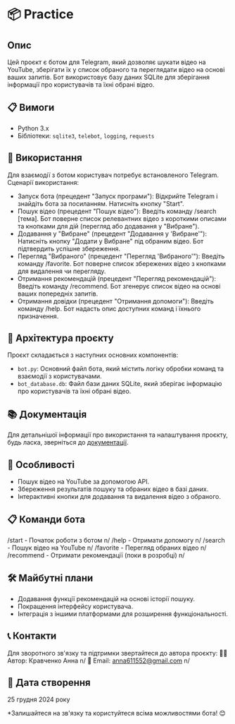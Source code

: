 # 📦 Practice

## Опис
Цей проєкт є ботом для Telegram, який дозволяє шукати відео на YouTube, зберігати їх у список обраного та переглядати відео на основі ваших запитів. Бот використовує базу даних SQLite для зберігання інформації про користувачів та їхні обрані відео.

## 📋 Вимоги
- Python 3.x
- Бібліотеки: `sqlite3`, `telebot`, `logging`, `requests`

## 🚀 Використання
Для взаємодії з ботом користувач потребує встановленого Telegram.
Сценарії використання:
- Запуск бота (прецедент "Запуск програми"): Відкрийте Telegram і знайдіть бота за посиланням. Натисніть кнопку "Start".
- Пошук відео (прецедент "Пошук відео"): Введіть команду /search [тема]. Бот поверне список релевантних відео з короткими описами та кнопками для дій (перегляд або додавання у "Вибране").
- Додавання у "Вибране" (прецедент "Додавання у 'Вибране'"): Натисніть кнопку "Додати у Вибране" під обраним відео. Бот підтвердить успішне збереження.
- Перегляд "Вибраного" (прецедент "Перегляд 'Вибраного'"): Введіть команду /favorite. Бот поверне список збережених відео з кнопками для видалення чи перегляду.
- Отримання рекомендацій (прецедент "Перегляд рекомендацій"): Введіть команду /recommend. Бот згенерує список відео на основі ваших попередніх запитів.
- Отримання довідки (прецедент "Отримання допомоги"): Введіть команду /help. Бот надасть опис доступних команд і їхнього призначення.

## 🧩 Архітектура проєкту
Проєкт складається з наступних основних компонентів:
- `bot.py`: Основний файл бота, який містить логіку обробки команд та взаємодії з користувачами.
- `bot_database.db`: Файл бази даних SQLite, який зберігає інформацію про користувачів та їхні обрані відео.

## 📚 Документація
Для детальнішої інформації про використання та налаштування проєкту, будь ласка, зверніться до [документації](https://raw.githubusercontent.com/Anna28Krav/practice/refs/heads/main/%D0%97%D0%B2%D1%96%D1%82%20%D0%BF%D1%80%D0%B0%D0%BA%D1%82%D0%B8%D0%BA%D0%B0.docx).

## 🌟 Особливості
- Пошук відео на YouTube за допомогою API.
- Збереження результатів пошуку та обраних відео в базі даних.
- Інтерактивні кнопки для додавання та видалення відео з обраного.

## 📋 Команди бота
/start - Початок роботи з ботом n/
/help - Отримати допомогу n/
/search - Пошук відео на YouTube n/
/favorite - Перегляд обраних відео n/
/recommend - Отримати рекомендації (поки в розробці) n/

## 🛠️ Майбутні плани
- Додавання функції рекомендацій на основі історії пошуку.
- Покращення інтерфейсу користувача.
- Інтеграція з іншими платформами для розширення функціональності.

## 📞 Контакти
Для зворотного зв'язку та підтримки звертайтеся до автора проєкту:
👨‍💻 Автор: Кравченко Анна n/
📧 Email: anna611552@gmail.com n/

## 📅 Дата створення
25 грудня 2024 року

*Залишайтеся на зв'язку та користуйтеся всіма можливостями бота! 😊